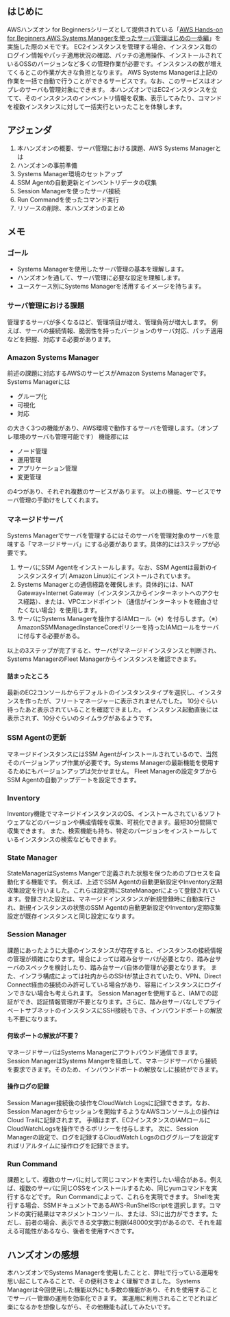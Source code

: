 <!--
title:   AWS Hands-on for Beginners AWS Systems Managerを使ったサーバ管理はじめの一歩編：学習メモ
tags:    AWS,SystemsManager,ハンズオン
id:      ae7ecee4c53b85314560
private: false
-->

## はじめに

AWSハンズオン for Beginnersシリーズとして提供されている「[AWS Hands-on for Beginners AWS Systems Managerを使ったサーバ管理はじめの一歩編](https://pages.awscloud.com/JAPAN-event-OE-Hands-on-for-Beginners-systems-manager-2022-reg-event.html)」を実施した際のメモです。
EC2インスタンスを管理する場合、インスタンス毎のログイン情報やパッチ適用状況の確認、パッチの適用操作、インストールされているOSSのバージョンなど多くの管理作業が必要です。インスタンスの数が増えてくるとこの作業が大きな負担となります。
AWS Systems Managerは上記の作業を一括で自動で行うことができるサービスです。なお、このサービスはオンプレのサーバも管理対象にできます。
本ハンズオンではEC2インスタンスを立てて、そのインスタンスのインベントリ情報を収集、表示してみたり、コマンドを複数インスタンスに対して一括実行といったことを体験します。

## アジェンダ

1. 本ハンズオンの概要、サーバ管理における課題、AWS Systems Managerとは
2. ハンズオンの事前準備
3. Systems Manager環境のセットアップ
4. SSM Agentの自動更新とインベントリデータの収集
5. Session Managerを使ったサーバ接続
6. Run Commandを使ったコマンド実行
7. リソースの削除、本ハンズオンのまとめ

## メモ

### ゴール

- Systems Managerを使用したサーバ管理の基本を理解します。
- ハンズオンを通して、サーバ管理に必要な設定を理解します。
- ユースケース別にSystems Managerを活用するイメージを持ちます。

### サーバ管理における課題

管理するサーバが多くなるほど、管理項目が増え、管理負荷が増大します。
例えば、サーバの接続情報、脆弱性を持ったバージョンのサーバ対応、パッチ適用などを把握、対応する必要があります。

### Amazon Systems Manager

前述の課題に対応するAWSのサービスがAmazon Systems Managerです。
Systems Managerには

- グループ化
- 可視化
- 対応

の大きく3つの機能があり、AWS環境で動作するサーバを管理します。（オンプレ環境のサーバも管理可能です）
機能郡には

- ノード管理
- 運用管理
- アプリケーション管理
- 変更管理

の4つがあり、それぞれ複数のサービスがあります。
以上の機能、サービスでサーバ管理の手助けをしてくれます。

### マネージドサーバ

Systems Managerでサーバを管理するにはそのサーバを管理対象のサーバを意味する「マネージドサーバ」にする必要があります。具体的には3ステップが必要です。

1. サーバにSSM Agentをインストールします。なお、SSM Agentは最新のインスタンスタイプ( Amazon Linux)にインストールされています。
2. Systems Managerとの通信経路を確保します。具体的には、NAT Gateway+Internet Gateway（インスタンスからインターネットへのアクセス経路）、または、VPCエンドポイント（通信がインターネットを経由させたくない場合）を使用します。
3. サーバにSystems Managerを操作するIAMロール（※）を付与します。（※）AmazonSSMManagedInstanceCoreポリシーを持ったIAMロールをサーバに付与する必要がある。

以上の3ステップが完了すると、サーバがマネージドインスタンスと判断され、Systems ManagerのFleet Managerからインスタンスを確認できます。

#### 詰まったところ

最新のEC2コンソールからデフォルトのインスタンスタイプを選択し、インスタンスを作ったが、フリートマネージャーに表示されませんでした。
10分ぐらい待ったあと表示されていることを確認できました。
インスタンス起動直後には表示されず、10分ぐらいのタイムラグがあるようです。

### SSM Agentの更新

マネージドインスタンスにはSSM Agentがインストールされているので、当然そのバージョンアップ作業が必要です。Systems Managerの最新機能を使用するためにもバージョンアップは欠かせません。
Fleet Managerの設定タブからSSM Agentの自動アップデートを設定できます。

### Inventory

Inventory機能でマネージドインスタンスのOS、インストールされているソフトウェアなどのバージョンや構成情報を収集、可視化できます。最短30分間隔で収集できます。
また、検索機能も持ち、特定のバージョンをインストールしているインスタンスの検索などもできます。

### State Manager

StateManagerはSystems Mangerで定義された状態を保つためのプロセスを自動化する機能です。
例えば、上述でSSM Agentの自動更新設定やInventory定期収集設定を行いました。これらは設定時にStateManagerによって登録されています。登録された設定は、マネージドインスタンスが新規登録時に自動実行され、新規インスタンスの状態のSSM Agentの自動更新設定やInventory定期収集設定が既存インスタンスと同じ設定になります。

### Session Manager

課題にあったように大量のインスタンスが存在すると、インスタンスの接続情報の管理が煩雑になります。場合によっては踏み台サーバが必要となり、踏み台サーバのスペックを検討したり、踏み台サーバ自体の管理が必要となります。
また、インフラ構成によっては社内からのSSHが禁止されていたり、VPN、Direct Connect経由の接続のみ許可している場合があり、容易にインスタンスにログインできない場合も考えられます。
Session Managerを使用すると、IAMでの認証ができ、認証情報管理が不要となります。さらに、踏み台サーバなしでプライベートサブネットのインスタンスにSSH接続もでき、インバウンドポートの解放も不要になります。

#### 何故ポートの解放が不要？

マネージドサーバはSystems Managerにアウトバウンド通信できます。Session ManagerはSystems Mangerを経由して、マネージドサーバから接続を要求できます。そのため、インバウンドポートの解放なしに接続ができます。

#### 操作ログの記録

Session Manager接続後の操作をCloudWatch Logsに記録できます。なお、Session Managerからセッションを開始するようなAWSコンソール上の操作はCloud Trailに記録されます。
手順はまず、EC2インスタンスのIAMロールにCloudWatchLogsを操作できるポリシーを付与します。
次に、Session Managerの設定で、ログを記録するCloudWatch Logsのロググループを設定すればリアルタイムに操作ログを記録できます。

### Run Command

課題として、複数のサーバに対して同じコマンドを実行したい場合がある。例えば、複数のサーバに同じOSSをインストールするため、同じyumコマンドを実行するなどです。
Run Commandによって、これらを実現できます。
Shellを実行する場合、SSMドキュメントであるAWS-RunShellScriptを選択します。コマンドの実行結果はマネジメントコンソール、または、S3に出力ができます。ただし、前者の場合、表示できる文字数に制限(48000文字)があるので、それを超える可能性があるなら、後者を使用すべきです。

## ハンズオンの感想

本ハンズオンでSystems Managerを使用したことと、弊社で行っている運用を思い起こしてみることで、その便利さをよく理解できました。
Systems Managerは今回使用した機能以外にも多数の機能があり、それを使用することでサーバー管理の運用を効率化できます。
実運用に利用されることでどれほど楽になるかを想像しながら、その他機能も試してみたいです。